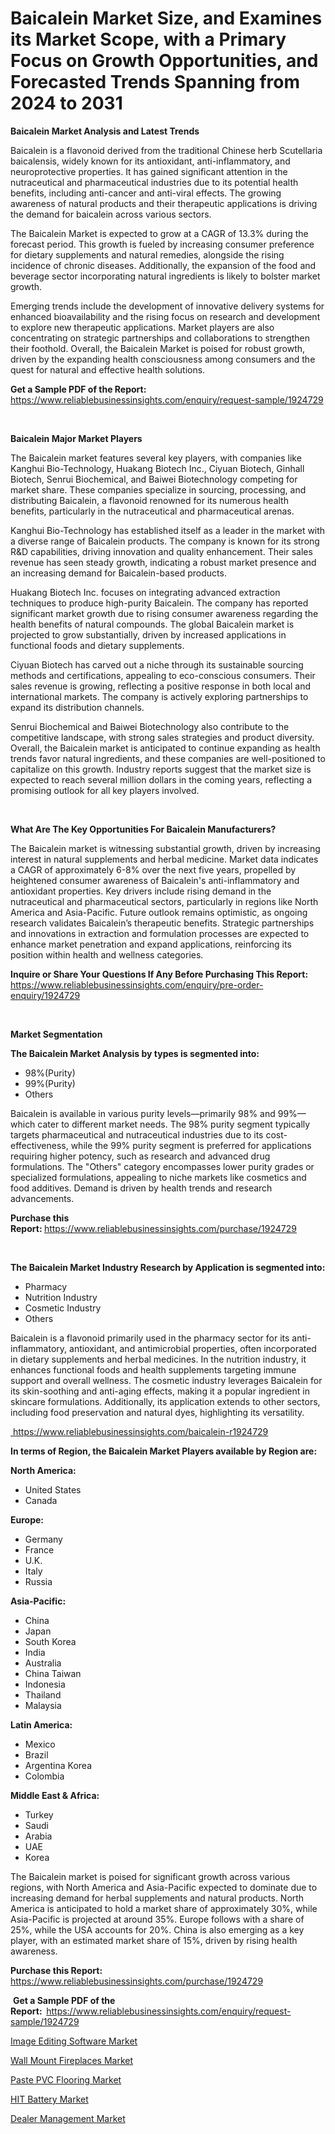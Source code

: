 <p><h1>Baicalein Market Size, and Examines its Market Scope, with a Primary Focus on Growth Opportunities, and Forecasted Trends Spanning from 2024 to 2031</h1></p><p><strong>Baicalein Market Analysis and Latest Trends</strong></p>
<p><p>Baicalein is a flavonoid derived from the traditional Chinese herb Scutellaria baicalensis, widely known for its antioxidant, anti-inflammatory, and neuroprotective properties. It has gained significant attention in the nutraceutical and pharmaceutical industries due to its potential health benefits, including anti-cancer and anti-viral effects. The growing awareness of natural products and their therapeutic applications is driving the demand for baicalein across various sectors.</p><p>The Baicalein Market is expected to grow at a CAGR of 13.3% during the forecast period. This growth is fueled by increasing consumer preference for dietary supplements and natural remedies, alongside the rising incidence of chronic diseases. Additionally, the expansion of the food and beverage sector incorporating natural ingredients is likely to bolster market growth.</p><p>Emerging trends include the development of innovative delivery systems for enhanced bioavailability and the rising focus on research and development to explore new therapeutic applications. Market players are also concentrating on strategic partnerships and collaborations to strengthen their foothold. Overall, the Baicalein Market is poised for robust growth, driven by the expanding health consciousness among consumers and the quest for natural and effective health solutions.</p></p>
<p><strong>Get a Sample PDF of the Report:&nbsp;</strong> <a href="https://www.reliablebusinessinsights.com/enquiry/request-sample/1924729?utm_campaign=1138&utm_medium=2&utm_source=Github&utm_content=ia&utm_term=24102024&utm_id=baicalein">https://www.reliablebusinessinsights.com/enquiry/request-sample/1924729</a></p>
<p>&nbsp;</p>
<p><strong>Baicalein Major Market Players</strong></p>
<p><p>The Baicalein market features several key players, with companies like Kanghui Bio-Technology, Huakang Biotech Inc., Ciyuan Biotech, Ginhall Biotech, Senrui Biochemical, and Baiwei Biotechnology competing for market share. These companies specialize in sourcing, processing, and distributing Baicalein, a flavonoid renowned for its numerous health benefits, particularly in the nutraceutical and pharmaceutical arenas.</p><p>Kanghui Bio-Technology has established itself as a leader in the market with a diverse range of Baicalein products. The company is known for its strong R&D capabilities, driving innovation and quality enhancement. Their sales revenue has seen steady growth, indicating a robust market presence and an increasing demand for Baicalein-based products.</p><p>Huakang Biotech Inc. focuses on integrating advanced extraction techniques to produce high-purity Baicalein. The company has reported significant market growth due to rising consumer awareness regarding the health benefits of natural compounds. The global Baicalein market is projected to grow substantially, driven by increased applications in functional foods and dietary supplements.</p><p>Ciyuan Biotech has carved out a niche through its sustainable sourcing methods and certifications, appealing to eco-conscious consumers. Their sales revenue is growing, reflecting a positive response in both local and international markets. The company is actively exploring partnerships to expand its distribution channels.</p><p>Senrui Biochemical and Baiwei Biotechnology also contribute to the competitive landscape, with strong sales strategies and product diversity. Overall, the Baicalein market is anticipated to continue expanding as health trends favor natural ingredients, and these companies are well-positioned to capitalize on this growth. Industry reports suggest that the market size is expected to reach several million dollars in the coming years, reflecting a promising outlook for all key players involved.</p></p>
<p>&nbsp;</p>
<p><strong>What Are The Key Opportunities For Baicalein Manufacturers?</strong></p>
<p><p>The Baicalein market is witnessing substantial growth, driven by increasing interest in natural supplements and herbal medicine. Market data indicates a CAGR of approximately 6-8% over the next five years, propelled by heightened consumer awareness of Baicalein's anti-inflammatory and antioxidant properties. Key drivers include rising demand in the nutraceutical and pharmaceutical sectors, particularly in regions like North America and Asia-Pacific. Future outlook remains optimistic, as ongoing research validates Baicalein’s therapeutic benefits. Strategic partnerships and innovations in extraction and formulation processes are expected to enhance market penetration and expand applications, reinforcing its position within health and wellness categories.</p></p>
<p><strong>Inquire or Share Your Questions If Any Before Purchasing This Report:</strong> <a href="https://www.reliablebusinessinsights.com/enquiry/pre-order-enquiry/1924729?utm_campaign=1138&utm_medium=2&utm_source=Github&utm_content=ia&utm_term=24102024&utm_id=baicalein">https://www.reliablebusinessinsights.com/enquiry/pre-order-enquiry/1924729</a></p>
<p>&nbsp;</p>
<p><strong>Market Segmentation</strong></p>
<p><strong>The Baicalein Market Analysis by types is segmented into:</strong></p>
<p><ul><li>98%(Purity)</li><li>99%(Purity)</li><li>Others</li></ul></p>
<p><p>Baicalein is available in various purity levels—primarily 98% and 99%—which cater to different market needs. The 98% purity segment typically targets pharmaceutical and nutraceutical industries due to its cost-effectiveness, while the 99% purity segment is preferred for applications requiring higher potency, such as research and advanced drug formulations. The "Others" category encompasses lower purity grades or specialized formulations, appealing to niche markets like cosmetics and food additives. Demand is driven by health trends and research advancements.</p></p>
<p><strong>Purchase this Report:&nbsp;</strong><a href="https://www.reliablebusinessinsights.com/purchase/1924729?utm_campaign=1138&utm_medium=2&utm_source=Github&utm_content=ia&utm_term=24102024&utm_id=baicalein">https://www.reliablebusinessinsights.com/purchase/1924729</a></p>
<p>&nbsp;</p>
<p><strong>The Baicalein Market Industry Research by Application is segmented into:</strong></p>
<p><ul><li>Pharmacy</li><li>Nutrition Industry</li><li>Cosmetic Industry</li><li>Others</li></ul></p>
<p><p>Baicalein is a flavonoid primarily used in the pharmacy sector for its anti-inflammatory, antioxidant, and antimicrobial properties, often incorporated in dietary supplements and herbal medicines. In the nutrition industry, it enhances functional foods and health supplements targeting immune support and overall wellness. The cosmetic industry leverages Baicalein for its skin-soothing and anti-aging effects, making it a popular ingredient in skincare formulations. Additionally, its application extends to other sectors, including food preservation and natural dyes, highlighting its versatility.</p></p>
<p><a href="https://www.reliablebusinessinsights.com/baicalein-r1924729?utm_campaign=1138&utm_medium=2&utm_source=Github&utm_content=ia&utm_term=24102024&utm_id=baicalein">&nbsp;https://www.reliablebusinessinsights.com/baicalein-r1924729</a></p>
<p><strong>In terms of Region, the Baicalein Market Players available by Region are:</strong></p>
<p>
    <p> <strong> North America: </strong>
        <ul>
            <li>United States</li>
            <li>Canada</li>
        </ul>
        </p> 
    <p> <strong> Europe: </strong>
        <ul>
            <li>Germany</li>
            <li>France</li>
            <li>U.K.</li>
            <li>Italy</li>
            <li>Russia</li>
        </ul>
        </p> 
    <p> <strong> Asia-Pacific: </strong>
        <ul>
            <li>China</li>
            <li>Japan</li>
            <li>South Korea</li>
            <li>India</li>
            <li>Australia</li>
            <li>China Taiwan</li>
            <li>Indonesia</li>
            <li>Thailand</li>
            <li>Malaysia</li>
        </ul>
        </p> 
    <p> <strong> Latin America: </strong>
        <ul>
            <li>Mexico</li>
            <li>Brazil</li>
            <li>Argentina Korea</li>
            <li>Colombia</li>
        </ul>
        </p> 
    <p> <strong> Middle East & Africa: </strong>
        <ul>
            <li>Turkey</li>
            <li>Saudi</li>
            <li>Arabia</li>
            <li>UAE</li>
            <li>Korea</li>
        </ul>
    </p>
    </p>
<p><p>The Baicalein market is poised for significant growth across various regions, with North America and Asia-Pacific expected to dominate due to increasing demand for herbal supplements and natural products. North America is anticipated to hold a market share of approximately 30%, while Asia-Pacific is projected at around 35%. Europe follows with a share of 25%, while the USA accounts for 20%. China is also emerging as a key player, with an estimated market share of 15%, driven by rising health awareness.</p></p>
<p><strong>Purchase this Report: </strong><a href="https://www.reliablebusinessinsights.com/purchase/1924729?utm_campaign=1138&utm_medium=2&utm_source=Github&utm_content=ia&utm_term=24102024&utm_id=baicalein">https://www.reliablebusinessinsights.com/purchase/1924729</a></p>
<p>&nbsp;<strong>Get a Sample PDF of the Report:&nbsp;&nbsp;</strong><a href="https://www.reliablebusinessinsights.com/enquiry/request-sample/1924729?utm_campaign=1138&utm_medium=2&utm_source=Github&utm_content=ia&utm_term=24102024&utm_id=baicalein">https://www.reliablebusinessinsights.com/enquiry/request-sample/1924729</a></p>
<p><strong></strong></p>
<p><p><a href="https://www.linkedin.com/pulse/image-editing-software-market-trends-growth-outlook-2024--v3plc?utm_campaign=1138&utm_medium=2&utm_source=Github&utm_content=ia&utm_term=24102024&utm_id=baicalein">Image Editing Software Market</a></p><p><a href="https://issuu.com/reportprime-2/docs/wall-mount-fireplaces-market-size-2_adb774cf8d2c30?utm_campaign=1138&utm_medium=2&utm_source=Github&utm_content=ia&utm_term=24102024&utm_id=baicalein">Wall Mount Fireplaces Market</a></p><p><a href="https://github.com/boringzqthorperec/Market-Research-Report-List-1/blob/main/paste-pvc-flooring-market.md?utm_campaign=1138&utm_medium=2&utm_source=Github&utm_content=ia&utm_term=24102024&utm_id=baicalein">Paste PVC Flooring Market</a></p><p><a href="https://github.com/mynearvphamillwd7/Market-Research-Report-List-1/blob/main/hit-battery-market.md?utm_campaign=1138&utm_medium=2&utm_source=Github&utm_content=ia&utm_term=24102024&utm_id=baicalein">HIT Battery Market</a></p><p><a href="https://www.linkedin.com/pulse/dealer-management-market-drivers-challenges-forecast-2024-2031-cpmqc?utm_campaign=1138&utm_medium=2&utm_source=Github&utm_content=ia&utm_term=24102024&utm_id=baicalein">Dealer Management Market</a></p></p>